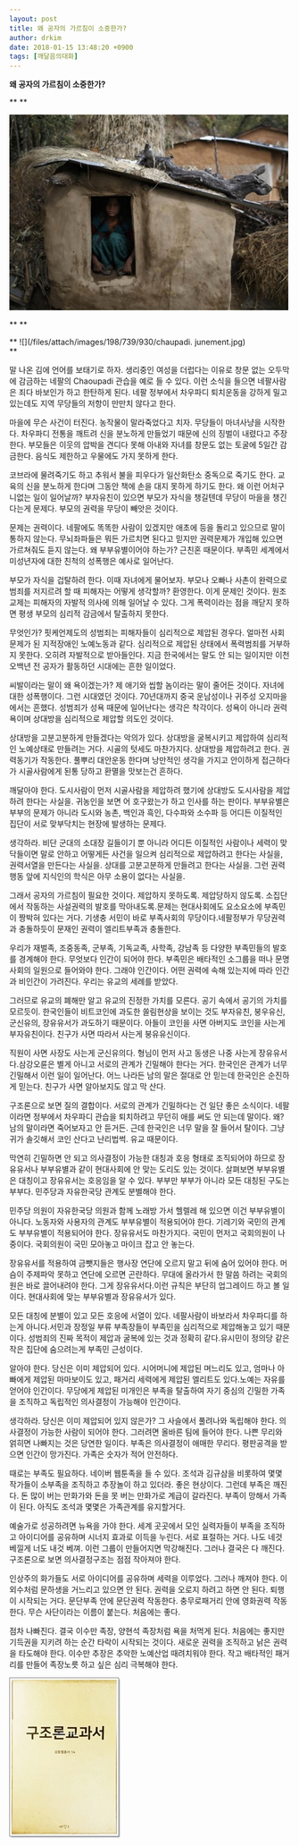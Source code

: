 ```yaml
---
layout: post
title: 왜 공자의 가르침이 소중한가?
author: drkim
date: 2018-01-15 13:48:20 +0900
tags: [깨달음의대화]
---
```

  


**왜 공자의 가르침이 소중한가?**

** 
**


![](/files/attach/images/198/739/930/15156949_01.jpg)   


** 
**

**
![](/files/attach/images/198/739/930/chaupadi. junement.jpg)   
**

  


말 나온 김에 언어를 보태기로 하자. 생리중인 여성을 더럽다는 이유로 창문 없는 오두막에 감금하는 네팔의 Chaoupadi 관습을 예로 들 수 있다. 이런 소식을 들으면 네팔사람은 죄다 바보인가 하고 한탄하게 된다. 네팔 정부에서 차우파디 퇴치운동을 강하게 밀고 있는데도 지역 무당들의 저항이 만만치 않다고 한다. 

  


마을에 무슨 사건이 터진다. 농작물이 말라죽었다고 치자. 무당들이 마녀사냥을 시작한다. 차우파디 전통을 깨트려 신을 분노하게 만들었기 때문에 신의 징벌이 내렸다고 주장한다. 부모들은 이웃의 압박을 견디다 못해 아내와 자녀를 창문도 없는 토굴에 5일간 감금한다. 음식도 제한하고 우물에도 가지 못하게 한다.

  


코브라에 물려죽기도 하고 추워서 불을 피우다가 일산화탄소 중독으로 죽기도 한다. 교육의 신을 분노하게 한다며 그동안 책에 손을 대지 못하게 하기도 한다. 왜 이런 어처구니없는 일이 일어날까? 부자유친이 있으면 부모가 자식을 챙길텐데 무당이 마을을 챙긴다는게 문제다. 부모의 권력을 무당이 빼앗은 것이다.

  


문제는 권력이다. 네팔에도 똑똑한 사람이 있겠지만 애초에 등을 돌리고 있으므로 말이 통하지 않는다. 무뇌좌파들은 뭐든 가르치면 된다고 믿지만 권력문제가 개입해 있으면 가르쳐줘도 듣지 않는다. 왜 부부유별이어야 하는가? 근친혼 때문이다. 부족민 세계에서 미성년자에 대한 친척의 성폭행은 예사로 일어난다.

  


부모가 자식을 겁탈하려 한다. 이때 자녀에게 물어보자. 부모나 오빠나 사촌이 완력으로 범죄를 저지르려 할 때 피해자는 어떻게 생각할까? 환영한다. 이게 문제인 것이다. 원조교제는 피해자의 자발적 의사에 의해 일어날 수 있다. 그게 폭력이라는 점을 깨닫지 못하면 평생 부모의 심리적 감금에서 탈출하지 못한다.

  


무엇인가? 핏케언제도의 성범죄는 피해자들이 심리적으로 제압된 경우다. 얼마전 사회문제가 된 지적장애인 노예노동과 같다. 심리적으로 제압된 상태에서 폭력범죄를 거부하지 못한다. 오히려 자발적으로 받아들인다. 지금 한국에서는 말도 안 되는 일이지만 이천오백년 전 공자가 활동하던 시대에는 흔한 일이었다.

  


씨발이라는 말이 왜 욕이겠는가? 제 애기와 씹할 놈이라는 말이 줄어든 것이다. 자녀에 대한 성폭행이다. 그런 시대였던 것이다. 70년대까지 중국 운남성이나 귀주성 오지마을에서는 흔했다. 성범죄가 성욕 때문에 일어난다는 생각은 착각이다. 성욕이 아니라 권력욕이며 상대방을 심리적으로 제압할 의도인 것이다.

  


상대방을 고분고분하게 만들겠다는 악의가 있다. 상대방을 굴복시키고 제압하여 심리적인 노예상태로 만들려는 거다. 시골의 텃세도 마찬가지다. 상대방을 제압하려고 한다. 권력동기가 작동한다. 풀뿌리 대안운동 한다며 낭만적인 생각을 가지고 안이하게 접근하다가 시골사람에게 된통 당하고 환멸을 맛보는건 흔하다.

  


깨달아야 한다. 도시사람이 먼저 시골사람을 제압하려 했기에 상대방도 도시사람을 제압하려 한다는 사실을. 귀농인을 보면 어 호구왔는가 하고 인사를 하는 판이다. 부부유별은 부부의 문제가 아니라 도시와 농촌, 백인과 흑인, 다수파와 소수파 등 어디든 이질적인 집단이 서로 맞부닥치는 현장에 발생하는 문제다.

  


생각하라. 비단 군대의 소대장 길들이기 뿐 아니라 어디든 이질적인 사람이나 세력이 맞닥들이면 말로 안하고 어떻게든 사건을 일으켜 심리적으로 제압하려고 한다는 사실을, 권력서열을 만든다는 사실을. 상대를 고분고분하게 만들려고 한다는 사실을. 그런 권력행동 앞에 지식인의 학식은 아무 소용이 없다는 사실을.

  


그래서 공자의 가르침이 필요한 것이다. 제압하지 못하도록. 제압당하지 않도록. 소집단에서 작동하는 사설권력의 발호를 막아내도록.문제는 현대사회에도 요소요소에 부족민이 짱박혀 있다는 거다. 기생충 서민이 바로 부족사회의 무당이다.네팔정부가 무당권력과 충돌하듯이 문재인 권력이 엘리트부족과 충돌한다.

  


우리가 재벌족, 조중동족, 군부족, 기독교족, 사학족, 강남족 등 다양한 부족민들의 발호를 경계해야 한다. 무엇보다 인간이 되어야 한다. 부족민은 배타적인 소그룹을 떠나 문명사회의 일원으로 들어와야 한다. 그래야 인간이다. 어떤 권력에 속해 있는지에 따라 인간과 비인간이 가려진다. 우리는 유교의 세례를 받았다.

  


그러므로 유교의 폐해만 알고 유교의 진정한 가치를 모른다. 공기 속에서 공기의 가치를 모르듯이. 한국인들이 비트코인에 과도한 쏠림현상을 보이는 것도 부자유친, 붕우유신, 군신유의, 장유유서가 과도하기 때문이다. 아들이 코인을 사면 아버지도 코인을 사는게 부자유친이다. 친구가 사면 따라서 사는게 붕유유신이다.

  


직원이 사면 사장도 사는게 군신유의다. 형님이 먼저 사고 동생은 나중 사는게 장유유서다.삼강오륜은 별게 아니고 서로의 관계가 긴밀해야 한다는 거다. 한국인은 관계가 너무 긴밀해서 이런 일이 일어난다. 어느 나라든 남의 말은 절대로 안 믿는데 한국인은 순진하게 믿는다. 친구가 사면 알아보지도 않고 막 산다.

  


구조론으로 보면 질의 결합이다. 서로의 관계가 긴밀하다는 건 일단 좋은 소식이다. 네팔이라면 정부에서 차우파디 관습을 퇴치하려고 무던히 애를 써도 안 되는데 말이다. 왜? 남의 말이라면 죽어보자고 안 듣거든. 근데 한국인은 너무 말을 잘 들어서 탈이다. 그냥 귀가 솔깃해서 코인 산다고 난리법썩. 유교 때문이다.

  


막연히 긴밀하면 안 되고 의사결정이 가능한 대칭과 호응 형태로 조직되어야 하므로 장유유서나 부부유별과 같이 현대사회에 안 맞는 도리도 있는 것이다. 살펴보면 부부유별은 대칭이고 장유유서는 호응임을 알 수 있다. 부부만 부부가 아니라 모든 대칭된 구도는 부부다. 민주당과 자유한국당 관계도 분별해야 한다.

  


민주당 의원이 자유한국당 의원과 함께 노래방 가서 헬렐레 해 있으면 이건 부부유별이 아니다. 노동자와 사용자의 관계도 부부유별이 적용되어야 한다. 기레기와 국민의 관계도 부부유별이 적용되어야 한다. 장유유서도 마찬가지다. 국민이 먼저고 국회의원이 나중이다. 국회의원이 국민 모아놓고 마이크 잡고 안 놓는다.

  


장유유서를 적용하여 금뺏지들은 행사장 연단에 오르지 말고 뒤에 숨어 있어야 한다. 머슴이 주제파악 못하고 연단에 오르면 곤란하다. 무대에 올라가서 한 말씀 하려는 국회의원은 바로 끌어내려야 한다. 그게 장유유서다.이런 규칙은 부단히 업그레이드 하고 볼 일이다. 현대사회에 맞는 부부유별과 장유유서가 있다.

  


모든 대칭에 분별이 있고 모든 호응에 서열이 있다. 네팔사람이 바보라서 차우파디를 하는게 아니다.서민과 장정일 부류 부족장들이 부족민을 심리적으로 제압해놓고 있기 때문이다. 성범죄의 진짜 목적이 제압과 굴복에 있는 것과 정확히 같다.유시민이 정의당 같은 작은 집단에 숨으려는게 부족민 근성이다.

  


알아야 한다. 당신은 이미 제압되어 있다. 시어머니에 제압된 며느리도 있고, 엄마나 아빠에게 제압된 마마보이도 있고, 패거리 세력에게 제압된 엘리트도 있다.노예는 자유를 얻어야 인간이다. 무당에게 제압된 미개인은 부족을 탈출하여 자기 중심의 긴밀한 가족을 조직하고 독립적인 의사결정이 가능해야 인간이다.

  


생각하라. 당신은 이미 제압되어 있지 않은가? 그 사슬에서 풀려나와 독립해야 한다. 의사결정이 가능한 사람이 되어야 한다. 그러려면 올바른 팀에 들어야 한다. 나쁜 무리와 얽히면 나빠지는 것은 당연한 일이다. 부족은 의사결정이 애매한 무리다. 평판공격을 받으면 인간이 망가진다. 가족은 숫자가 적어 안전하다.

  


때로는 부족도 필요하다. 네이버 웹툰족을 들 수 있다. 조석과 김규삼을 비롯하여 몇몇 작가들이 소부족을 조직하고 추장놀이 하고 있더라. 좋은 현상이다. 그런데 부족은 깨진다. 돈 많이 버는 만화가와 돈을 못 버는 만화가로 계급이 갈라진다. 부족이 망해서 가족이 된다. 아직도 조석과 몇몇은 가족관계를 유지할거다.

  


예술가로 성공하려면 뉴욕을 가야 한다. 세계 곳곳에서 모인 실력자들이 부족을 조직하고 아이디어를 공유하며 시너지 효과로 이득을 누린다. 서로 표절하는 거다. 나도 네것 베낄게 너도 내것 베껴. 이런 그룹이 만들어지면 막강해진다. 그러나 결국은 다 깨진다. 구조론으로 보면 의사결정구조는 점점 작아져야 한다.

  


인상주의 화가들도 서로 아이디어를 공유하며 세력을 이루었다. 그러나 깨져야 한다. 이외수처럼 문하생을 거느리고 있으면 안 된다. 권력을 오로지 하려고 하면 안 된다. 퇴행이 시작되는 거다. 문단부족 안에 문단권력 작동한다. 충무로패거리 안에 영화권력 작동한다. 무슨 사단이라는 이름이 붙는다. 처음에는 좋다.

  


점차 나빠진다. 결국 이수만 족장, 양현석 족장처럼 욕을 처먹게 된다. 처음에는 좋지만 기득권을 지키려 하는 순간 타락이 시작되는 것이다. 새로운 권력을 조직하고 낡은 권력을 타도해야 한다. 이수만 추장은 추악한 노예산업 때려치워야 한다. 작고 배타적인 패거리를 만들어 족장노릇 하고 싶은 심리 극복해야 한다.

  


![0.jpg](files/attach/images/198/162/923/0.jpg)